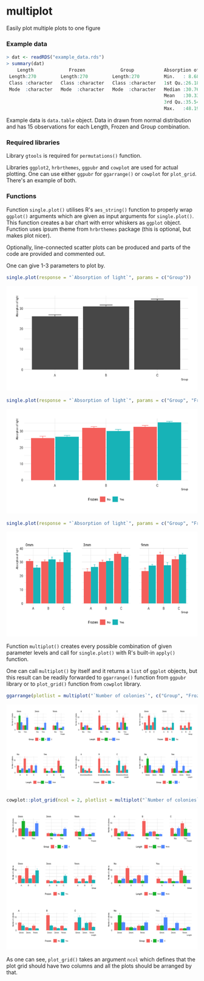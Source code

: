 # multiplot
Easily plot multiple plots to one figure

### Example data

```r
> dat <- readRDS("example_data.rds")
> summary(dat)
    Length             Frozen             Group           Absorption of light Number of colonies
 Length:270         Length:270         Length:270         Min.   : 8.688      Min.   :-6.799    
 Class :character   Class :character   Class :character   1st Qu.:26.189      1st Qu.: 1.424    
 Mode  :character   Mode  :character   Mode  :character   Median :30.768      Median : 3.036    
                                                          Mean   :30.331      Mean   : 3.928    
                                                          3rd Qu.:35.547      3rd Qu.: 5.768    
                                                          Max.   :48.196      Max.   :22.019    
```

Example data is `data.table` object. Data in drawn from normal distribution and has 15 observations for each Length, Frozen and Group combination.

### Required libraries

Library `gtools` is required for `permutations()` function.

Libraries `ggplot2`, `hrbrthemes`, `ggpubr` and `cowplot` are used for actual plotting. One can use either `ggpubr` for `ggarrange()` or `cowplot` for `plot_grid`. There's an example of both.

### Functions

Function `single.plot()` utilises R's `aes_string()` function to properly wrap `ggplot()` arguments which are given as input arguments for `single.plot()`. This function creates a bar chart with error whiskers as `ggplot` object. Function uses ipsum theme from `hrbrthemes` package (this is optional, but makes plot nicer).

Optionally, line-connected scatter plots can be produced and parts of the code are provided and commented out.

One can give 1-3 parameters to plot by.

```r
single.plot(response = "`Absorption of light`", params = c("Group"))
```

![One parameter](single.plot_1param.png)

```r
single.plot(response = "`Absorption of light`", params = c("Group", "Frozen"))
```

![Two parameters](single.plot_2params.png)

```r
single.plot(response = "`Absorption of light`", params = c("Group", "Frozen", "Length"))
```

![Three parameters](single.plot_3params.png)

Function `multiplot()` creates every possible combination of given parameter levels and call for `single.plot()` with R's built-in `apply()` function.

One can call `multiplot()` by itself and it returns a `list` of `ggplot` objects, but this result can be readily forwarded to `ggarrange()` function from `ggpubr` library or to `plot_grid()` function from `cowplot` library.

```r
ggarrange(plotlist = multiplot("`Number of colonies`", c("Group", "Frozen", "Length")))
```

![Plot grid from ggarrange](multiplot_ggarrange.png)

```r
cowplot::plot_grid(ncol = 2, plotlist = multiplot("`Number of colonies`", c("Group", "Frozen", "Length")))
```

![Plot grid from plot_grid](multiplot_plot_grid.png)

As one can see, `plot_grid()` takes an argument `ncol` which defines that the plot grid should have two columns and all the plots should be arranged by that.
